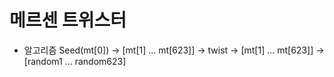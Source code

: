 메르센 트위스터
=============

- 알고리즘
Seed(mt[0]) → [mt[1] ... mt[623]] → twist → [mt[1] ... mt[623]]
                                          → [random1 ... random623]

